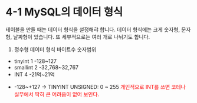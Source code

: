 # 4-1 MySQL의 데이터 형식
테이블을 만들 때는 데이터 형식을 설정해햐 합니다. 데이터 형식에는 크게 숫자형, 문자형, 날짜형이 있습니다. 또 세부적으로는 여러 개로 나뉘기도 합니다.

1) 정수형
데이터 형식   바이트수  숫자범위
- tinyint     1         -128~127
- smallint    2          -32,768~32,767
- INT         4          -21억~21억

 * -128~+127 -> TINYINT UNSIGNED: 0 ~ 255
<span style="color:red">개인적으로 INT를 쓰면 코테나 실무에서 딱히 큰 어려움이 없어 보인다.</span>
